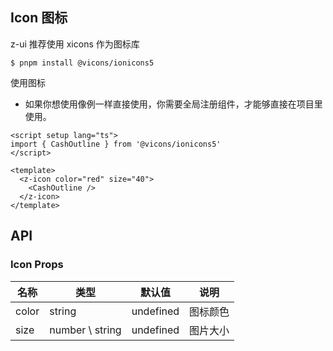 ## Icon 图标

z-ui 推荐使用 xicons 作为图标库

```
$ pnpm install @vicons/ionicons5
```

使用图标

- 如果你想使用像例一样直接使用，你需要全局注册组件，才能够直接在项目里使用。
<script setup lang="ts">
import { CashOutline } from '@vicons/ionicons5'
</script>

<z-icon color="red" size="40">
  <CashOutline/>
</z-icon>

<z-icon color="green" size="40">
      <CashOutline/>
    </z-icon>
    
<z-icon color="blue" size="40">
      <CashOutline/>
    </z-icon>   
  
  <div>
    <z-icon color="red" size="60">
      <CashOutline/>
    </z-icon>
    <z-icon color="green" size="60">
      <CashOutline/>
    </z-icon>
    <z-icon color="blue" size="60">
      <CashOutline/>
    </z-icon>
  </div>

```vue
<script setup lang="ts">
import { CashOutline } from '@vicons/ionicons5'
</script>

<template>
  <z-icon color="red" size="40">
    <CashOutline />
  </z-icon>
</template>
```

## API

### Icon Props

| 名称  | 类型            | 默认值    | 说明     |
| ----- | --------------- | --------- | -------- |
| color | string          | undefined | 图标颜色 |
| size  | number \ string | undefined | 图片大小 |
